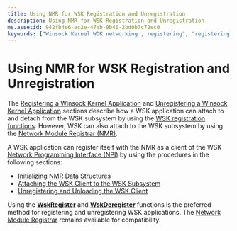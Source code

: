 ```yaml
---
title: Using NMR for WSK Registration and Unregistration
description: Using NMR for WSK Registration and Unregistration
ms.assetid: 942fb4e6-ec2e-47ab-9b40-2bd0b7c72ec0
keywords: ["Winsock Kernel WDK networking , registering", "registering Winsock Kernel applications", "WSK WDK networking , registering", "unregistering Winsock Kernel applications"]
---
```


# Using NMR for WSK Registration and Unregistration


The [Registering a Winsock Kernel Application](registering-a-winsock-kernel-application.md) and [Unregistering a Winsock Kernel Application](unregistering-a-winsock-kernel-application.md) sections describe how a WSK application can attach to and detach from the WSK subsystem by using the [WSK registration functions](https://msdn.microsoft.com/library/windows/hardware/ff571179). However, WSK can also attach to the WSK subsystem by using the [Network Module Registrar (NMR)](network-module-registrar2.md).

A WSK application can register itself with the NMR as a client of the WSK [Network Programming Interface (NPI)](network-programming-interface.md) by using the procedures in the following sections:

-   [Initializing NMR Data Structures](initializing-nmr-data-structures.md)
-   [Attaching the WSK Client to the WSK Subsystem](attaching-the-wsk-client-to-the-wsk-subsystem.md)
-   [Unregistering and Unloading the WSK Client](unregistering-and-unloading-the-wsk-client.md)

Using the [**WskRegister**](https://msdn.microsoft.com/library/windows/hardware/ff571143) and [**WskDeregister**](https://msdn.microsoft.com/library/windows/hardware/ff571128) functions is the preferred method for registering and unregistering WSK applications. The [Network Module Registrar](network-module-registrar2.md) remains available for compatibility.

 

 





